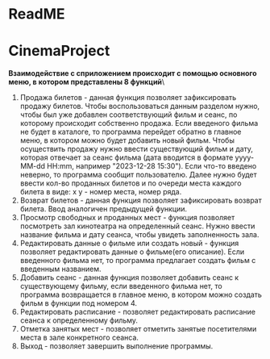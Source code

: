# ReadME 
# CinemaProject
**Взаимодействие с сприложением происходит с помощью основного меню, в котором представлены 8 функций**\
1. Продажа билетов - данная функция позволяет зафиксировать продажу билетов. Чтобы воспользоваться данным разделом нужно, чтобы был уже добавлен соответствующий фильм и сеанс,
по которому происходит собственно продажа. Если введеного фильма не будет в каталоге, то программа перейдет обратно в главное меню, в котором можно будет добавить новый фильм.
Чтобы осуществить продажу нужно ввести существующий фильм и дату, которая отвечает за сеанс фильма (дата вводится в формате yyyy-MM-dd HH:mm, например "2023-12-28 15:30"). Если что-то введено неверно,
то программа сообщит пользователю. Далее нужно будет ввести кол-во проданных билетов и по очереди места каждого билета в виде: x y - номер места, номер ряда.
2. Возврат билетов - данная функция позволяет зафиксировать возврат билета. Ввод аналогичен предыдущей функции.
3. Просмотр свободных и проданных мест - функция позволяет посмотреть зал кинотеатра на определенный сеанс. Нужно ввести название фильма и дату сеанса, чтобы увидеть заполненность зала.
4. Редактировать данные о фильме или создать новый - функция позволяет редактировать данные о фильме(его описание). Если введенного фильма нет, то программа предлагает создать фильм
с введенным названием.
5. Добавить сеанс - данная функция позволяет добавить сеанс к существующему фильму, если введенного фильма нет, то программа возвращается в главное меню, в котором можно создать фильм в функции
под номером 4.
6. Редактировать расписание - позволяет редактировать расписание сеанса к определенному фильму.
7. Отметка занятых мест - позволяет отметить занятые посетителями места в зале конкретного сеанса.
8. Выход - позволяет завершить выполнение программы.
